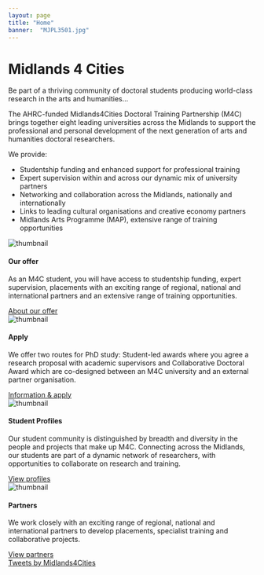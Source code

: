 ```yaml
---
layout: page
title: "Home"
banner:  "MJPL3501.jpg"
---
```


<h1>Midlands 4 Cities</h1>

<div class="row home" markdown="1"> <!-- main row -->
<div class="col-md-8 homepad homegrid" markdown="1"> <!-- LH col -->

<p class="strap">Be part of a thriving community of doctoral students producing world-class research in the arts and humanities...</p>

The AHRC-funded Midlands4Cities Doctoral Training Partnership (M4C) brings together eight leading universities across the Midlands to support the professional and personal development of the next generation of arts and humanities doctoral researchers.

We provide:

- Studentship funding and enhanced support for professional training
- Expert supervision within and across our dynamic mix of university partners
- Networking and collaboration across the Midlands, nationally and internationally
- Links to leading cultural organisations and creative economy partners
- Midlands Arts Programme (MAP), extensive range of training opportunities

<div class="row">
<div class="col-lg-6">
  <div class="card">
    <img src="/m4c/assets/How-to-apply-to-the-M4C-Cropped-340x150.jpg" class="card-img-top" alt="thumbnail">
    <div class="card-body">
      <h4 class="card-title">Our offer</h4>
      <p class="card-text">As an M4C student, you will have access to studentship funding, expert supervision, placements with an exciting range of regional, national and international partners and an extensive range of training opportunities.</p>
    </div>
    <div class="card-footer">
      <a class="btn btn-secondary" href="/m4c/offer.html" role="button">About our offer <i class="fas fa-chevron-right padl"></i></a>
    </div>
  </div>
</div>
  <div class="col-lg-6">
    <div class="card">
      <img src="/m4c/assets/M4C-offer-Cropped-340x150.jpg" class="card-img-top" alt="thumbnail">
      <div class="card-body">
        <h4 class="card-title">Apply</h4>
        <p class="card-text">We offer two routes for PhD study: Student-led awards where you agree a research proposal with academic supervisors and Collaborative Doctoral Award which are co-designed between an M4C university and an external partner organisation.</p>
      </div>
      <div class="card-footer">
        <a class="btn btn-secondary" href="/m4c/apply.html" role="button">Information &amp; apply <i class="fas fa-chevron-right padl"></i></a>
      </div>
    </div>
  </div>

</div>

<div class="row">
<div class="col-lg-6">
  <div class="card">
    <img src="/m4c/assets/Doctoral-Routes-Cropped-339x150.jpg" class="card-img-top" alt="thumbnail">
    <div class="card-body">
      <h4 class="card-title">Student Profiles</h4>
      <p class="card-text">Our student community is distinguished by breadth and diversity in the people and projects that make up M4C. Connecting across the Midlands, our students are part of a dynamic network of  researchers, with opportunities to collaborate on research and training.</p>
    </div>
    <div class="card-footer">
      <a class="btn btn-secondary" href="/m4c/profiles.html" role="button">View profiles <i class="fas fa-chevron-right padl"></i></a>
    </div>
  </div>
</div>
  <div class="col-lg-6">
    <div class="card">
      <img src="/m4c/assets/about-us-Cropped-341x150.gif" class="card-img-top" alt="thumbnail">
      <div class="card-body">
        <h4 class="card-title">Partners</h4>
        <p class="card-text">We work closely with an exciting range of regional, national and international partners to develop placements, specialist training and collaborative projects.</p>
      </div>
      <div class="card-footer">
        <a class="btn btn-secondary" href="/m4c/partners.html" role="button">View partners <i class="fas fa-chevron-right padl"></i></a>
      </div>
    </div>
  </div>
</div>

</div> <!-- end LH col -->


<div class="col-md-4"> <!-- RH col -->
  <a class="twitter-timeline" data-theme="light" data-link-color="#9b1b3a" data-tweet-limit="3" href="https://twitter.com/Midlands4Cities?ref_src=twsrc%5Etfw">Tweets by Midlands4Cities</a> <script async src="https://platform.twitter.com/widgets.js" charset="utf-8"></script>
</div> <!-- end RH col -->

</div> <!-- end main row -->
